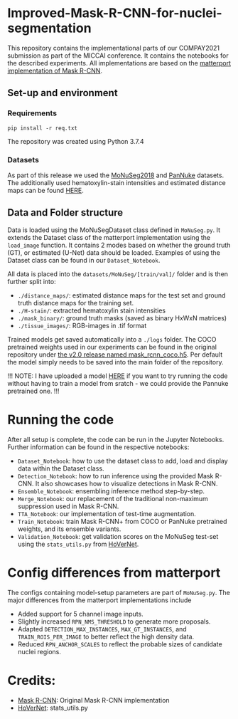 # Improved-Mask-R-CNN-for-nuclei-segmentation

This repository contains the implementational parts of our COMPAY2021 submission as part of the MICCAI conference. It contains the notebooks for the described experiments. All implementations are based on the [matterport implementation of Mask R-CNN](https://github.com/matterport/Mask_RCNN). 

## Set-up and environment
### Requirements
```
pip install -r req.txt
```
The repository was created using Python 3.7.4

### Datasets
As part of this release we used the [MoNuSeg2018](https://monuseg.grand-challenge.org/) and [PanNuke](https://jgamper.github.io/PanNukeDataset/) datasets.
The additionally used hematoxylin-stain intensities and estimated distance maps can be found [HERE](https://drive.google.com/drive/folders/1cgSOSYvNPFOZrbUjbIYc00SB4wuKT2ZF?usp=sharing).

## Data and Folder structure
Data is loaded using the MoNuSegDataset class defined in `MoNuSeg.py`. It extends the Dataset class of the matterport implementation using the `load_image` function. It contains 2 modes based on whether the ground truth (GT), or estimated (U-Net) data should be loaded. Examples of using the Dataset class can be found in our `Dataset_Notebook`.


All data is placed into the `datasets/MoNuSeg/[train/val]/` folder and is then further split into:
- `./distance_maps/`: estimated distance maps for the test set and ground truth distance maps for the training set.
- `./H-stain/`: extracted hematoxylin stain intensities
- `./mask_binary/`: ground truth masks (saved as binary HxWxN matrices)
- `./tissue_images/`: RGB-images in .tif format

Trained models get saved automatically into a `./logs` folder. 
The COCO pretrained weights used in our experiments can be found in the original repository under [the v2.0 release named mask_rcnn_coco.h5](https://github.com/matterport/Mask_RCNN/releases/tag/v2.0). Per default the model simply needs to be saved into the main folder of the repository.  

!!! NOTE: I have uploaded a model [HERE](https://drive.google.com/file/d/1YkDKZVB4t08qNL4ioAb_vncfljHcITTP/view?usp=sharing) if you want to try running the code without having to train a model from sratch - we could provide the Pannuke pretrained one. !!!


# Running the code

After all setup is complete, the code can be run in the Jupyter Notebooks. Further information can be found in the respective notebooks:
- `Dataset_Notebook`: how to use the dataset class to add, load and display data within the Dataset class.
- `Detection_Notebook`: how to run inference using the provided Mask R-CNN. It also showcases how to visualize detections in Mask R-CNN.
- `Ensemble_Notebook`: ensembling inference method step-by-step.
- `Merge_Notebook`: our replacement of the traditional non-maximum suppression used in Mask R-CNN.
- `TTA_Notebook`: our implementation of test-time augmentation.
- `Train_Notebook`: train Mask R-CNN+ from COCO or PanNuke pretrained weights, and its ensemble variants.
- `Validation_Notebook`: get validation scores on the MoNuSeg test-set using the `stats_utils.py` from [HoVerNet](https://github.com/vqdang/hover_net).

# Config differences from matterport
The configs containing model-setup parameters are part of `MoNuSeg.py`. The major differences from the matterport implementations include
- Added support for 5 channel image inputs.
- Slightly increased `RPN_NMS_THRESHOLD` to generate more proposals.
- Adapted `DETECTION_MAX_INSTANCES`, `MAX_GT_INSTANCES`, and `TRAIN_ROIS_PER_IMAGE` to better reflect the high density data.
- Reduced `RPN_ANCHOR_SCALES` to reflect the probable sizes of candidate nuclei regions.

# Credits: 
- [Mask R-CNN](https://github.com/matterport/Mask_RCNN): Original Mask R-CNN implementation
- [HoVerNet](https://github.com/vqdang/hover_net): stats_utils.py

